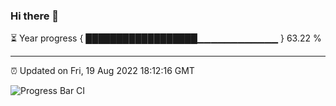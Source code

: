 ### Hi there 👋

⏳ Year progress { ██████████████████▁▁▁▁▁▁▁▁▁▁▁▁ } 63.22 %

---

⏰ Updated on Fri, 19 Aug 2022 18:12:16 GMT

![Progress Bar CI](https://github.com/Shyam-Makwana/GitHub-Actions-Demo/workflows/Progress%20Bar%20CI/badge.svg)
